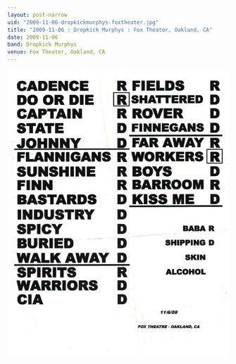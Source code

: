 ```yaml
---
layout: post-narrow
uid: "2009-11-06-dropkickmurphys-foxtheater.jpg"
title: "2009-11-06 : Dropkick Murphys : Fox Theater, Oakland, CA"
date: 2009-11-06
band: Dropkick Murphys
venue: Fox Theater, Oakland, CA
---
```


<div class="showcase">
  <img src="/img/2009/11/20091106-DropkickMurphys-FoxTheater.jpg" alt="2009-11-06-dropkickmurphys-foxtheater.jpg">
</div>
